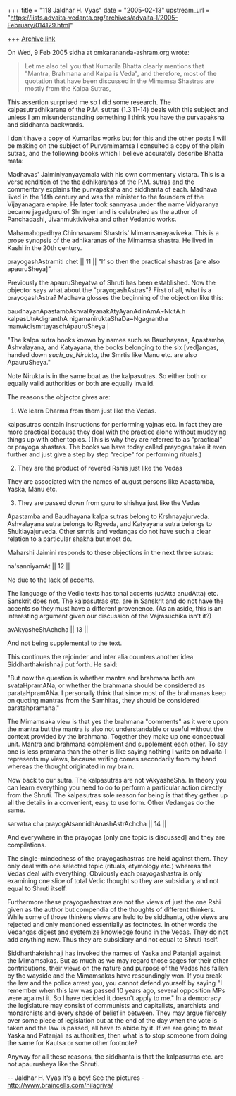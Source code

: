 +++
title = "118 Jaldhar H. Vyas"
date = "2005-02-13"
upstream_url = "https://lists.advaita-vedanta.org/archives/advaita-l/2005-February/014129.html"

+++
[Archive link](https://lists.advaita-vedanta.org/archives/advaita-l/2005-February/014129.html)

On Wed, 9 Feb 2005 sidha at omkarananda-ashram.org wrote:

> Let me also tell you that Kumarila Bhatta clearly mentions that "Mantra,
> Brahmana and Kalpa is Veda", and therefore, most of the quotation that
> have been discussed in the Mimamsa Shastras are mostly from the Kalpa
> Sutras,

This assertion surprised me so I did some research.  The
kalpasutradhikarana of the P.M. sutras (1.3.11-14) deals with this subject
and unless I am misunderstanding something I think you have the
purvapaksha and siddhanta backwards.

I don't have a copy of Kumarilas works but for this and the other posts I
will be making on the subject of Purvamimamsa I consulted a copy of the
plain sutras, and the following books which I believe accurately describe
Bhatta mata:

Madhavas' Jaiminiyanyayamala with his own commentary vistara.  This is a
verse rendition of the the adhikaranas of the P.M. sutras and the
commentary explains the purvapaksha and siddhanta of each.  Madhava lived
in the 14th century and was the minister to the founders of the
Vijayanagara empire.  He later took sannyasa under the name Vidyaranya
became jagadguru of Shringeri and is celebrated as the author of
Panchadashi, Jivanmuktiviveka and other Vedantic works.

Mahamahopadhya Chinnaswami Shastris' Mimamsanayaviveka.  This is a prose
synopsis of the adhikaranas of the Mimamsa shastra.  He lived in Kashi
in the 20th century.

prayogashAstramiti chet || 11 ||
"If so then the practical shastras [are also apauruSheya]"

Previously the apauruSheyatva  of Shruti has been established.  Now the
objector says what about the "prayogashAstras"?  First of all, what is a
prayogashAstra?  Madhava glosses the beginning of the objection like this:

baudhayanApastambAshvalAyanakAtyAyanAdinAmA~NkitA.h kalpasUtrAdigranthA
nigamaniruktaShaDa~Ngagrantha manvAdismrtayaschApauruSheya |

"The kalpa sutra books known by names such as Baudhayana, Apastamba,
Ashvalayana, and Katyayana, the books belonging to the six [ved]angas,
handed down _such_as_Nirukta_, the Smrtis like Manu etc. are also
ApauruSheya."

Note Nirukta is in the same boat as the kalpasutras.  So either both or
equally valid authorities or both are equally invalid.

The reasons the objector gives are:

1.  We learn Dharma from them just like the Vedas.

kalpasutras contain instructions for performing yajnas etc.  In fact they
are more practical because they deal with the practice alone without
muddying things up with other topics.  (This is why they are referred to
as "practical" or prayoga shastras.  The books we have today called
prayogas take it even further and just give a step by step "recipe" for
performing rituals.)

2.  They are the product of revered Rshis just like the Vedas

They are associated with the names of august persons like Apastamba,
Yaska, Manu etc.

3.  They are passed down from guru to shishya just like the Vedas

Apastamba and Baudhayana kalpa sutras belong to Krshnayajurveda.
Ashvalayana sutra belongs to Rgveda, and Katyayana sutra belongs to
Shuklayajurveda.  Other smrtis and vedangas do not have such a clear
relation to a particular shakha but most do.

Maharshi Jaimini responds to these objections in the next three sutras:

na'sanniyamAt || 12 ||

No due to the lack of accents.

The language of the Vedic texts has tonal accents (udAtta anudAtta) etc.
Sanskrit does not.  The kalpasutras etc. are in Sanskrit and do not have
the accents so they must have a different provenence.  (As an aside, this
is an interesting argument given our discussion of the Vajrasuchika isn't
it?)

avAkyasheShAchcha || 13 ||

And not being supplemental to the text.

This continues the rejoinder and inter alia counters another idea
Siddharthakrishnaji put forth.  He said:

"But now the question is whether mantra and brahmana both are
svataHpramANa, or whether the brahmana should be considered as
parataHpramANa. I personally think that since most of the brahmanas keep
on quoting mantras from the Samhitas, they should be considered
paratahpramana."

The Mimamsaka view is that yes the brahmana "comments" as it were upon the
mantra but the mantra is also not understandable or useful without the
context provided by the brahmana.  Together they make up one conceptual
unit.  Mantra and brahmana complement and supplement each other.  To say
one is less pramana than the other is like saying nothing I write on
advaita-l represents my views, because writing comes secondarily from my
hand whereas the thought originated in my brain.

Now back to our sutra.  The kalpasutras are not vAkyasheSha.  In theory
you can learn everything you need to do to perform a particular action
directly from the Shruti.  The kalpasutras sole reason for being is that
they gather up all the details in a convenient, easy to use form.  Other
Vedangas do the same.

sarvatra cha prayogAtsannidhAnashAstrAchcha || 14 ||

And everywhere in the prayogas [only one topic is discussed] and they are
compilations.

The single-mindedness of the prayogashastras are held against them.  They
only deal with one selected topic (rituals, etymology etc.) whereas the
Vedas deal with everything.  Obviously each prayogashastra is only
examining one slice of total Vedic thought so they are subsidiary and not
equal to Shruti itself.

Furthermore these prayogashastras are not the views of just the one Rshi
given as the author but compendia of the thoughts of different thinkers.
While some of those thinkers views are held to be siddhanta, othe views
are rejected and only mentioned essentially as footnotes.  In other words
the Vedangas digest and systemize knowledge found in the Vedas.  They do
not add anything new.  Thus they are subsidiary and not equal to Shruti
itself.

Siddharthakrishnaji has invoked the names of Yaska and Patanjali against
the Mimamsakas.  But as much as we may regard those sages for their other
contributions, their views on the nature and purpose of the Vedas has
fallen by the wayside and the Mimamsakas have resoundingly won.  If you
break the law and the police arrest you, you cannot defend yourself by
saying "I remember when this law was passed 10 years ago, several
opposition MPs were against it.  So I have decided it doesn't apply to
me."  In a democracy the legislature may consist of communists and
capitalists, anarchists and monarchists and every shade of belief in
between.  They may argue fiercely over some piece of legislation but at
the end of the day when the vote is taken and the law is passed, all have
to abide by it.  If we are going to treat Yaska and Patanjali as
authorities, then what is to stop someone from doing the same for Kautsa
or some other footnote?

Anyway for all these reasons, the siddhanta is that the kalpasutras etc.
are not apaurusheya like the Shruti.

-- 
Jaldhar H. Vyas <jaldhar at braincells.com>
It's a boy! See the pictures - http://www.braincells.com/nilagriva/

